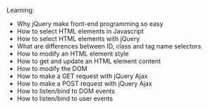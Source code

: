 Learning:
 - Why jQuery make front-end programming so easy
 - How to select HTML elements in Javascript
 - How to select HTML elements with jQuery
 - What are differences between ID, class and tag name selectors
 - How to modify an HTML element style
 - How to get and update an HTML element content
 - How to modify the DOM
 - How to make a GET request with jQuery Ajax
 - How to make a POST request with jQuery Ajax
 - How to listen/bind to DOM events
 - How to listen/bind to user events
